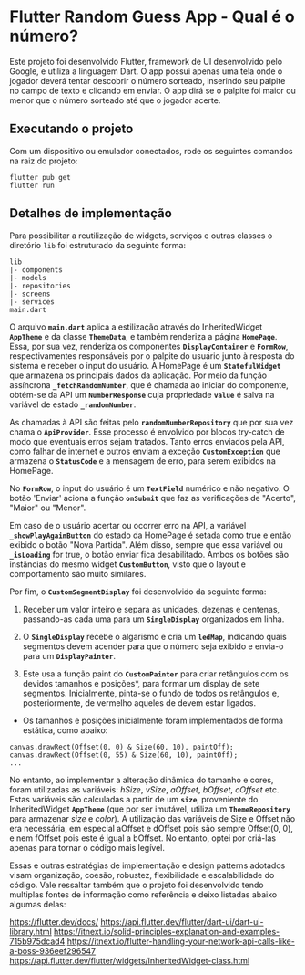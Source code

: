 # Flutter Random Guess App - Qual é o número?

Este projeto foi desenvolvido Flutter, framework de UI desenvolvido pelo Google, e utiliza a linguagem Dart.
O app possui apenas uma tela onde o jogador deverá tentar descobrir o número sorteado, inserindo seu palpite no campo de texto e clicando em enviar. O app dirá se o palpite foi maior ou menor que o número sorteado até que o jogador acerte.

## Executando o projeto

Com um dispositivo ou emulador conectados, rode os seguintes comandos na raiz do projeto:

```
flutter pub get
flutter run
```

## Detalhes de implementação

Para possibilitar a reutilização de widgets, serviços e outras classes o diretório `lib` foi estruturado da seguinte forma:
```
lib
|- components
|- models
|- repositories
|- screens
|- services
main.dart
```

O arquivo **`main.dart`** aplica a estilização através do InheritedWidget **`AppTheme`** e da classe **`ThemeData`**, e também renderiza a página **`HomePage`**. Essa, por sua vez, renderiza os componentes **`DisplayContainer`** e **`FormRow`**, respectivamentes responsáveis por o palpite do usuário junto à resposta do sistema e receber o input do usuário. A HomePage é um **`StatefulWidget`** que armazena os principais dados da aplicação. Por meio da função assíncrona **`_fetchRandomNumber`**, que é chamada ao iniciar do componente, obtém-se da API um **`NumberResponse`** cuja propriedade **`value`** é salva na variável de estado **`_randomNumber`**.

As chamadas à API são feitas pelo **`randomNumberRepository`** que por sua vez chama o **`ApiProvider`**. Esse processo é envolvido por blocos try-catch de modo que eventuais erros sejam tratados. Tanto erros enviados pela API, como falhar de internet e outros enviam a exceção **`CustomException`** que armazena o **`StatusCode`** e a mensagem de erro, para serem exibidos na HomePage.

No **`FormRow`**, o input do usuário é um **`TextField`** numérico e não negativo. O botão 'Enviar' aciona a função **`onSubmit`** que faz as verificações de "Acerto", "Maior" ou "Menor".

Em caso de o usuário acertar ou ocorrer erro na API, a variável **`_showPlayAgainButton`** do estado da HomePage é setada como true e então exibido o botão "Nova Partida". Além disso, sempre que essa variável ou **`_isLoading`** for true, o botão enviar fica desabilitado. Ambos os botões são instâncias do mesmo widget **`CustomButton`**, visto que o layout e comportamento são muito similares.

Por fim, o **`CustomSegmentDisplay`** foi desenvolvido da seguinte forma:

1. Receber um valor inteiro e separa as unidades, dezenas e centenas, passando-as cada uma para um **`SingleDisplay`** organizados em linha.

2. O **`SingleDisplay`** recebe o algarismo e cria um **`ledMap`**, indicando quais segmentos devem acender para que o número seja exibido e envia-o para um **`DisplayPainter`**.

3. Este usa a função paint do **`CustomPainter`** para criar retângulos com os devidos tamanhos e posições*, para formar um display de sete segmentos. Inicialmente, pinta-se o fundo de todos os retângulos e, posteriormente, de vermelho aqueles de devem estar ligados.

* Os tamanhos e posições inicialmente foram implementados de forma estática, como abaixo:
```
canvas.drawRect(Offset(0, 0) & Size(60, 10), paintOff);
canvas.drawRect(Offset(0, 55) & Size(60, 10), paintOff);
...
```
No entanto, ao implementar a alteração dinâmica do tamanho e cores, foram utilizadas as variáveis: *hSize*, *vSize*, *aOffset*, *bOffset*, *cOffset* etc. Estas variáveis são calculadas a partir de um **`size`**, proveniente do InheritedWidget **`AppTheme`** (que por ser imutável, utiliza um **`ThemeRepository`** para armazenar *size* e *color*). A utilização das variáveis de Size e Offset não era necessária, em especial aOffset e dOffset pois são sempre Offset(0, 0), e nem fOffset pois este é igual a bOffset. No entanto, optei por criá-las apenas para tornar o código mais legível.

Essas e outras estratégias de implementação e design patterns adotados visam organização, coesão, robustez, flexibilidade e escalabilidade do código. Vale ressaltar também que o projeto foi desenvolvido tendo multiplas fontes de informação como referência e deixo listadas abaixo algumas delas:

https://flutter.dev/docs/
https://api.flutter.dev/flutter/dart-ui/dart-ui-library.html
https://itnext.io/solid-principles-explanation-and-examples-715b975dcad4
https://itnext.io/flutter-handling-your-network-api-calls-like-a-boss-936eef296547
https://api.flutter.dev/flutter/widgets/InheritedWidget-class.html
